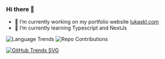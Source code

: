 ### Hi there 👋

- 🔭 I’m currently working on my portfolio website [lukaskl.com](https://lukaskl.com)
- 🌱 I’m currently learning Typescript and NextJs

![Language Trends ](https://api.githubtrends.io/user/svg/LukasKlockenhoff/langs?time_range=one_year&compact=True&theme=dark)
![Repo Contributions](https://api.githubtrends.io/user/svg/LukasKlockenhoff/repos?time_range=one_year&group=other&loc_metric=changed&theme=dark)

[![GitHub Trends SVG](https://api.githubtrends.io/user/svg/lukasklockenhoff/langs)](https://githubtrends.io)
